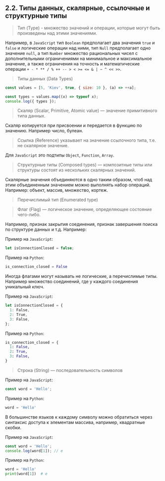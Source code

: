 ## 2.2. Типы данных, скалярные, ссылочные и структурные типы

> Тип (Type) - множество значений и операции, которые могут быть произведены над этими значениями.

Например, в `JavaScript` тип `Boolean` предполагает два значения `true` и `false` и логические операции над ними, тип `Null` предполагает одно значение `null`, а тип `Number` множество рациональных чисел с дополнительными ограничениями на минимальное и максимальное значение, а также ограничения на точность и математические операции `+ - * ** / % ++ -- > < >= <= & | ~ ^ << >>`.

> Типы данных (Data Types)

```js
const values = [5, 'Kiev', true, { size: 10 }, (a) => ++a];

const types = values.map((x) => typeof x);
console.log({ types });
```

> Скаляр (Scalar, Primitive, Atomic value) — значение примитивного типа данных.

Скаляр копируется при присвоении и передается в функцию по значению. Например число, булеан.

> Ссылка (Reference) указывает на значение ссылочного типа, т.е. не скалярное значение.

Для `JavaScript` это подтипы `Object`, `Function`, `Array`.

> Структурные типы (Composed types) — композитные типы или структуры состоят из нескольких скалярных значений.

Скалярные значения объединяются в одно таким образом, чтоб над этим объединенным значением можно выполнять набор операций. Например: объект, массив, множество, кортеж.

> Перечислимый тип (Enumerated type)

> Флаг (Flag) — логическое значение, определяющее состояние чего-либо.

Например, признак закрытия соединения, признак завершения поиска по структуре данных и т.д. Например:

Пример на `JavaScript`:

```js
let isConnectionClosed = false;
```

Пример на `Python`:

```py
is_connection_closed = False
```

Иногда флагами могут называть не логические, а перечислимые типы. Например множество соединений, где у каждого соединения уникальный ключ.

Пример на `JavaScript`:

```js
let isConnectionClosed = {
  1: False,
  2: True,
  3: False,
};
```

Пример на `Python`:

```py
is_connection_closed = {
  1: False,
  2: True,
  3: False,
}
```

> Строка (String) — последовательность символов

Пример на `JavaScript`:

```js
const word = 'Hello';
```

Пример на `Python`:

```py
word = 'Hello'
```

В большинстве языков к каждому символу можно обратиться через синтаксис доступа к элементам массива, например, квадратные скобки.

Пример на `JavaScript`:

```js
const word = 'Hello';
console.log(word[1]); // e
```

Пример на `Python`:

```py
word = 'Hello'
print(word[1])  # e
```
